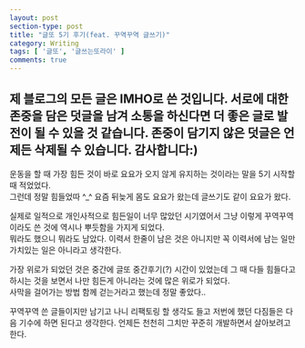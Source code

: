 ```yaml
---
layout: post
section-type: post
title: "글또 5기 후기(feat. 꾸역꾸역 글쓰기)"
category: Writing
tags: [ '글또', '글쓰는또라이' ]
comments: true
---
```

제 블로그의 모든 글은 IMHO로 쓴 것입니다.
서로에 대한 존중을 담은 덧글을 남겨 소통을 하신다면 더 좋은 글로 발전이 될 수 있을 것 같습니다.
존중이 담기지 않은 덧글은 언제든 삭제될 수 있습니다.
감사합니다:)  
---  

운동을 할 때 가장 힘든 것이 바로 요요가 오지 않게 유지하는 것이라는 말을 5기 시작할 때 적었었다.  
그런데 정말 힘들었따 ^_^ 요즘 뒤늦게 몸도 요요가 왔는데 글쓰기도 같이 요요가 왔다.   

실제로 일적으로 개인사적으로 힘든일이 너무 많았던 시기였어서 그냥 이렇게 꾸역꾸역이라도 쓴 것에 역시나 뿌듯함을 가지게 되었다.  
뭐라도 했으니 뭐라도 남았다. 이력서 한줄이 남은 것은 아니지만 꼭 이력서에 남는 일만 가치있는 일은 아니라고 생각한다.  

가장 위로가 되었던 것은 중간에 글또 중간후기(?) 시간이 있었는데 그 때 다들 힘들다고 하시는 것을 보면서 나만 힘든게 아니라는 것에 많은 위로가 되었다.  
사막을 걸어가는 방법 함께 걷는거라고 했는데 정말 좋았다..  

꾸역꾸역 쓴 글들이지만 남기고 나니 리팩토링 할 생각도 들고 저번에 했던 다짐들은 다음 기수에 하면 된다고 생각한다.
언제든 천천히 그치만 꾸준히 개발하면서 살아보려고 한다. 


